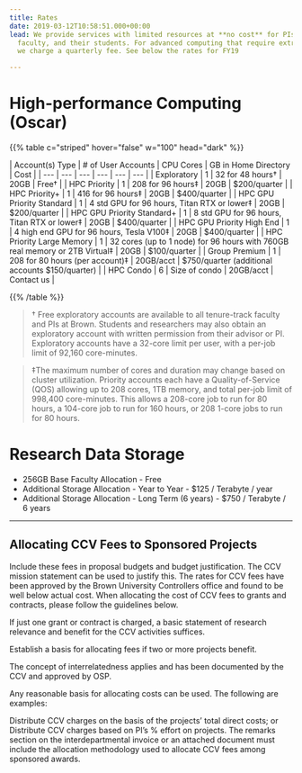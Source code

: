 ```yaml
---
title: Rates
date: 2019-03-12T10:58:51.000+00:00
lead: We provide services with limited resources at **no cost** for PIs, tenure-track
  faculty, and their students. For advanced computing that require extra resources,
  we charge a quarterly fee. See below the rates for FY19

---
```

# High-performance Computing (Oscar)

{{% table c="striped" hover="false" w="100" head="dark" %}}

| Account(s) Type | # of User Accounts | CPU Cores | GB in Home Directory | Cost |
| --- | --- | --- | --- | --- | --- |
| Exploratory | 1 | 32 for 48 hours† | 20GB | Free† |
| HPC Priority | 1 | 208 for 96 hours‡ | 20GB | $200/quarter |
| HPC Priority+ | 1 | 416 for 96 hours‡ | 20GB | $400/quarter |
| HPC GPU Priority Standard | 1 | 4 std GPU for 96 hours, Titan RTX or lower‡ | 20GB | $200/quarter |
| HPC GPU Priority Standard+ | 1 | 8 std GPU for 96 hours, Titan RTX or lower‡ | 20GB | $400/quarter |
| HPC GPU Priority High End | 1 | 4 high end GPU for 96 hours, Tesla V100‡ | 20GB | $400/quarter |
| HPC Priority Large Memory | 1 | 32 cores (up to 1 node) for 96 hours with 760GB real memory or 2TB Virtual‡ | 20GB | $100/quarter |
| Group Premium | 1 | 208 for 80 hours (per account)‡ | 20GB/acct | $750/quarter (additional accounts $150/quarter) |
| HPC Condo | 6 | Size of condo | 20GB/acct | Contact us |

{{% /table %}}

> † Free exploratory accounts are available to all tenure-track faculty and PIs at Brown. Students and researchers may also obtain an exploratory account with written permission from their advisor or PI. Exploratory accounts have a 32-core limit per user, with a per-job limit of 92,160 core-minutes.

> ‡The maximum number of cores and duration may change based on cluster utilization. Priority accounts each have a Quality-of-Service (QOS) allowing up to 208 cores, 1TB memory, and total per-job limit of 998,400 core-minutes. This allows a 208-core job to run for 80 hours, a 104-core job to run for 160 hours, or 208 1-core jobs to run for 80 hours.

# Research Data Storage

* 256GB Base Faculty Allocation - Free
* Additional Storage Allocation - Year to Year - $125 / Terabyte / year
* Additional Storage Allocation - Long Term (6 years) - $750 / Terabyte / 6 years

***

## Allocating CCV Fees to Sponsored Projects

Include these fees in proposal budgets and budget justification. The CCV mission statement can be used to justify this. The rates for CCV fees have been approved by the Brown University Controllers office and found to be well below actual cost. When allocating the cost of CCV fees to grants and contracts, please follow the guidelines below.

If just one grant or contract is charged, a basic statement of research relevance and benefit for the CCV activities suffices.

Establish a basis for allocating fees if two or more projects benefit.

The concept of interrelatedness applies and has been documented by the CCV and approved by OSP.

Any reasonable basis for allocating costs can be used. The following are examples:

Distribute CCV charges on the basis of the projects’ total direct costs; or
Distribute CCV charges based on PI’s % effort on projects.
The remarks section on the interdepartmental invoice or an attached document must include the allocation methodology used to allocate CCV fees among sponsored awards.
